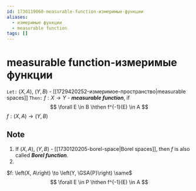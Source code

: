 ```yaml
---
id: 1730119060-measurable-function-измеримые-функции
aliases:
  - измеримые функции
  - measurable function
tags: []
---
```


# measurable function-измеримые функции
`Let:`
$\left(X, A\right)$, $\left(Y, B\right)$ - [[1729420252-измеримое-пространство|measurable spaces]]
`Then:`
$f : X \to Y$ - ***measurable function***, if
$$
\forall E \in B \hthen f^{-1}(E) \in A
$$
$f: \left(X, A\right) \to \left(Y, B\right)$


## Note
1. If $\left(X, A\right)$, $\left(Y, B\right)$ - [[1730120205-borel-space|Borel spaces]], then $f$ is also called ***Borel function***.
2. 
$f: \left(X, A\right) \to \left(Y, \GSA{P}\right) \same$
$$
\forall E \in P \hthen f^{-1}(E) \in A
$$

